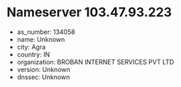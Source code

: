 # Nameserver 103.47.93.223

* as_number: 134058
* name: Unknown
* city: Agra
* country: IN
* organization: BROBAN INTERNET SERVICES PVT LTD
* version: Unknown
* dnssec: Unknown

